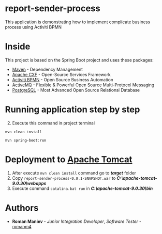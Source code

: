 # report-sender-process
This application is demonstrating how to implement complicate business process using Activiti BPMN

# Inside
This project is based on the Spring Boot project and uses these packages:

* [Maven](https://maven.apache.org/) - Dependency Management
* [Apache CXF](https://cxf.apache.org/) - Open-Source Services Framework
* [Activiti BPMN](https://www.activiti.org/) - Open Source Business Automation
* [ActiveMQ](https://activemq.apache.org/) - Flexible & Powerful Open Source Multi-Protocol Messaging
* [PostgreSQL](https://www.postgresql.org/) - Most Advanced Open Source Relational Database

# Running application step by step
2. Execute this command in project terminal
```
mvn clean install
```

```
mvn spring-boot:run
```

# Deployment to [Apache Tomcat](http://tomcat.apache.org/)
1. After execute ```mvn clean install``` command go to ***target*** folder
2. Copy ```report-sender-process-0.0.1-SNAPSHOT.war``` to ***C:\apache-tomcat-9.0.30\webapps***
3. Execute command ```catalina.bat run``` in ***C:\apache-tomcat-9.0.30\bin***

# Authors
* **Roman Maniev** - *Junior Integration Developer*, *Software Tester* - [romanm4](https://github.com/romanm4)
